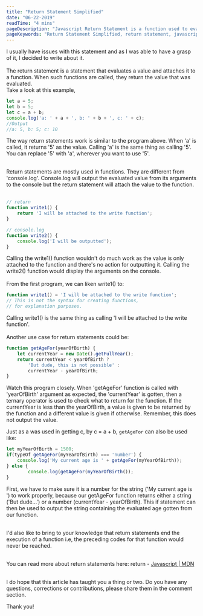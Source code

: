 ```yaml
---
title: "Return Statement Simplified"
date: "06-22-2019"
readTime: "4 mins"
pageDescription: "Javascript Return Statement is a function used to evaluate statements and attach the results to certain functions. When such functions are called, the evaluated (returned) value becomes the result"
pageKeywords: "Return Statement Simplified, return statement, javascript return, javascript return statement"
---
```


I usually have issues with this statement and as I was able to have a grasp of it, I decided to write about it.
<br/><br/>
The return statement is a statement that evaluates a value and attaches it to a function. When such functions are called, they return the value that was evaluated.
<br>
Take a look at this example,
```javascript
let a = 5;
let b = 5;
let c = a + b;
console.log('a: ' + a + ', b: ' + b + ', c: ' + c);
//Output
//a: 5, b: 5; c: 10 
```

The way return statements work is similar to the program above. When 'a' is called, it returns '5' as the value. Calling 'a' is the same thing as calling '5'. You can replace '5' with 'a', wherever you want to use '5'.
<br/>
<br/>

Return statements are mostly used in functions. They are different from 'console.log'. Console.log will output the evaluated value from its arguments to the console but the return statement will attach the value to the function.
<br/><br/>

```javascript
// return
function write1() {
    return 'I will be attached to the write function';
}

// console.log
function write2() {
    console.log('I will be outputted');
}
```
Calling the write1() function wouldn't do much work as the value is only attached to the function and there's no action for outputting it. Calling the write2() function would display the arguments on the console.
<br/><br/>
From the first program, we can liken write1() to:
```javascript
function write1() = 'I will be attached to the write function';
// This is not the syntax for creating functions,
// for explanation purposes.
```
Calling write1() is the same thing as calling 'I will be attached to the write function'.
<br/><br/>
Another use case for return statements could be:
```javascript
function getAgeFor(yearOfBirth) {
    let currentYear = new Date().getFullYear();
    return currentYear < yearOfBirth ?
        'But dude, this is not possible' :
        currentYear - yearOfBirth;    
}
```
Watch this program closely. When 'getAgeFor' function is called with 'yearOfBirth' argument as expected, the 'currentYear' is gotten, then a ternary operator is used to check what to return for the function. If the currentYear is less than the yearOfBirth, a value is given to be returned by the function and a different value is given if otherwise. Remember, this does not output the value.

Just as a was used in getting c, by c = a + b, `getAgeFor` can also be used like:
```javascript
let myYearOfBirth = 1500;
if(typeOf getAgeFor(myYearOfBirth) === 'number') {
    console.log('My current age is ' + getAgeFor(myYearOfBirth));
} else {
        console.log(getAgeFor(myYearOfBirth());
}
```
First, we have to make sure it is a number for the string ('My current age is ') to work properly, because our getAgeFor function returns either a string ('But dude...') or a number (currentYear - yearOfBirth). This if statement can then be used to output the string containing the evaluated age gotten from our function.
			<br/><br/>

I'd also like to bring to your knowledge that return statements end the execution of a function i.e, the preceding codes for that function would never be reached.
<br/><br/>

You can read more about return statements here: return - <a href='https://developer.mozilla.org/en-US/docs/Web/JavaScript/Reference/Statements/return'>Javascript | MDN</a>
<br/><br/>

I do hope that this article has taught you a thing or two. Do you have any questions, corrections or contributions, please share them in the comment section.
<br/>

Thank you!
<br/><br/>